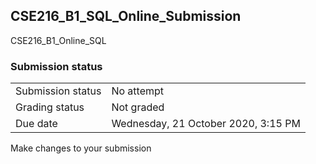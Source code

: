 <h2>CSE216_B1_SQL_Online_Submission</h2>CSE216_B1_Online_SQL<br />

<h3>Submission status</h3><table>
<tbody><tr>
<td>Submission status</td>
<td>No attempt</td>
</tr>
<tr>
<td>Grading status</td>
<td>Not graded</td>
</tr>
<tr>
<td>Due date</td>
<td>Wednesday, 21 October 2020, 3:15 PM</td>
</tr>

</tbody>
</table>



Make changes to your submission




